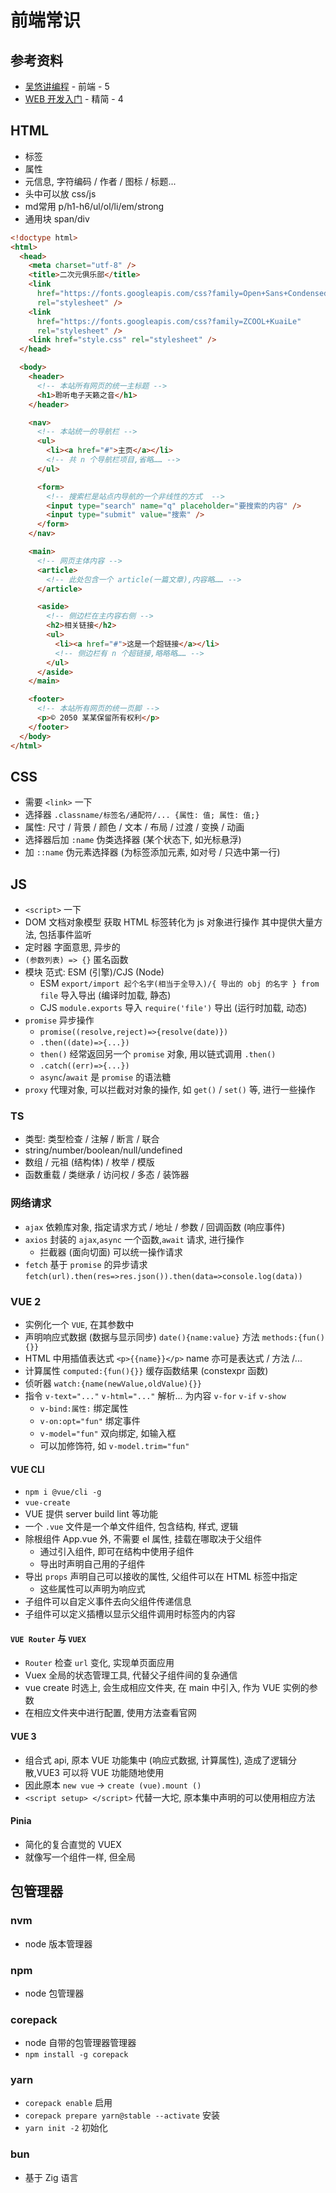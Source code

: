 # 前端常识

## 参考资料

- [吴悠讲编程](https://space.bilibili.com/482867012) - 前端 - 5
- [WEB 开发入门](https://developer.mozilla.org/zh-CN/docs/Learn_web_development/Core/Structuring_content/Basic_HTML_syntax) - 精简 - 4

## HTML

- 标签
- 属性
- 元信息, 字符编码 / 作者 / 图标 / 标题...
- 头中可以放 css/js
- md常用 p/h1-h6/ul/ol/li/em/strong
- 通用块 span/div

```html
<!doctype html>
<html>
  <head>
    <meta charset="utf-8" />
    <title>二次元俱乐部</title>
    <link
      href="https://fonts.googleapis.com/css?family=Open+Sans+Condensed:300|Sonsie+One"
      rel="stylesheet" />
    <link
      href="https://fonts.googleapis.com/css?family=ZCOOL+KuaiLe"
      rel="stylesheet" />
    <link href="style.css" rel="stylesheet" />
  </head>

  <body>
    <header>
      <!-- 本站所有网页的统一主标题 -->
      <h1>聆听电子天籁之音</h1>
    </header>

    <nav>
      <!-- 本站统一的导航栏 -->
      <ul>
        <li><a href="#">主页</a></li>
        <!-- 共 n 个导航栏项目,省略…… -->
      </ul>

      <form>
        <!-- 搜索栏是站点内导航的一个非线性的方式  -->
        <input type="search" name="q" placeholder="要搜索的内容" />
        <input type="submit" value="搜索" />
      </form>
    </nav>

    <main>
      <!-- 网页主体内容 -->
      <article>
        <!-- 此处包含一个 article(一篇文章),内容略…… -->
      </article>

      <aside>
        <!-- 侧边栏在主内容右侧 -->
        <h2>相关链接</h2>
        <ul>
          <li><a href="#">这是一个超链接</a></li>
          <!-- 侧边栏有 n 个超链接,略略略…… -->
        </ul>
      </aside>
    </main>

    <footer>
      <!-- 本站所有网页的统一页脚 -->
      <p>© 2050 某某保留所有权利</p>
    </footer>
  </body>
</html>
```

## CSS

- 需要 `<link>` 一下
- 选择器 `.classname/标签名/通配符/... {属性: 值; 属性: 值;}`
- 属性: 尺寸 / 背景 / 颜色 / 文本 / 布局 / 过渡 / 变换 / 动画
- 选择器后加 `:name` 伪类选择器 (某个状态下, 如光标悬浮)
- 加 `::name` 伪元素选择器 (为标签添加元素, 如对号 / 只选中第一行)

## JS

- `<script>` 一下
- DOM 文档对象模型 获取 HTML 标签转化为 js 对象进行操作 其中提供大量方法, 包括事件监听
- 定时器 字面意思, 异步的
- `(参数列表) => {}` 匿名函数
- 模块 范式: ESM (引擎)/CJS (Node)
    - ESM `export/import 起个名字(相当于全导入)/{ 导出的 obj 的名字 } from file` 导入导出 (编译时加载, 静态)
    - CJS `module.exports` 导入 `require('file')` 导出 (运行时加载, 动态)
- `promise` 异步操作
    - `promise((resolve,reject)=>{resolve(date)})`
    - `.then((date)=>{...})`
    - `then()` 经常返回另一个 `promise` 对象, 用以链式调用 `.then()`
    - `.catch((err)=>{...})`
    - `async`/`await` 是 `promise` 的语法糖
- `proxy` 代理对象, 可以拦截对对象的操作, 如 `get()` / `set()` 等, 进行一些操作

### TS

- 类型: 类型检查 / 注解 / 断言 / 联合
- string/number/boolean/null/undefined
- 数组 / 元祖 (结构体) / 枚举 / 模版
- 函数重载 / 类继承 / 访问权 / 多态 / 装饰器

### 网络请求

- `ajax` 依赖库对象, 指定请求方式 / 地址 / 参数 / 回调函数 (响应事件)
- `axios` 封装的 `ajax`,`async` 一个函数,`await` 请求, 进行操作
    - 拦截器 (面向切面) 可以统一操作请求
- `fetch` 基于 `promise` 的异步请求 `fetch(url).then(res=>res.json()).then(data=>console.log(data))`

### VUE 2

- 实例化一个 `VUE`, 在其参数中
- 声明响应式数据 (数据与显示同步) `date(){name:value}` 方法 `methods:{fun(){}}`
- HTML 中用插值表达式 `<p>{{name}}</p>` name 亦可是表达式 / 方法 /...
- 计算属性 `computed:{fun(){}}` 缓存函数结果 (constexpr 函数)
- 侦听器 `watch:{name(newValue,oldValue){}}`
- 指令 `v-text="..."` `v-html="..."` 解析... 为内容 `v-for` `v-if` `v-show`
    - `v-bind:属性:` 绑定属性
    - `v-on:opt="fun"` 绑定事件
    - `v-model="fun"` 双向绑定, 如输入框
    - 可以加修饰符, 如 `v-model.trim="fun"`

#### VUE CLI

- `npm i @vue/cli -g`
- `vue-create`
- VUE 提供 server build lint 等功能
- 一个 `.vue` 文件是一个单文件组件, 包含结构, 样式, 逻辑
- 除根组件 App.vue 外, 不需要 el 属性, 挂载在哪取决于父组件
    - 通过引入组件, 即可在结构中使用子组件
    - 导出时声明自己用的子组件
- 导出 `props` 声明自己可以接收的属性, 父组件可以在 HTML 标签中指定
    - 这些属性可以声明为响应式
- 子组件可以自定义事件去向父组件传递信息
- 子组件可以定义插槽以显示父组件调用时标签内的内容

#### `VUE Router` 与 `VUEX`

- `Router` 检查 `url` 变化, 实现单页面应用
- Vuex 全局的状态管理工具, 代替父子组件间的复杂通信
- vue create 时选上, 会生成相应文件夹, 在 main 中引入, 作为 VUE 实例的参数
- 在相应文件夹中进行配置, 使用方法查看官网

#### VUE 3

- 组合式 api, 原本 VUE 功能集中 (响应式数据, 计算属性), 造成了逻辑分散,VUE3 可以将 VUE 功能随地使用
- 因此原本 `new vue` -> `create (vue).mount ()`
- `<script setup> </script>` 代替一大坨, 原本集中声明的可以使用相应方法

#### Pinia

- 简化的复合直觉的 VUEX
- 就像写一个组件一样, 但全局

## 包管理器

### nvm

- node 版本管理器

### npm

- node 包管理器

### corepack

- node 自带的包管理器管理器
- `npm install -g corepack`

### yarn

- `corepack enable` 启用
- `corepack prepare yarn@stable --activate` 安装
- `yarn init -2` 初始化

### bun

- 基于 Zig 语言
